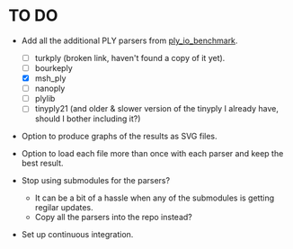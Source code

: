 TO DO
=====

* Add all the additional PLY parsers from [ply_io_benchmark](https://github.com/mhalber/ply_io_benchmark).
  * [ ] turkply (broken link, haven't found a copy of it yet).
  * [ ] bourkeply
  * [x] msh_ply
  * [ ] nanoply
  * [ ] plylib
  * [ ] tinyply21 (and older & slower version of the tinyply I already have, should I bother including it?)

* Option to produce graphs of the results as SVG files.

* Option to load each file more than once with each parser and keep the best result. 

* Stop using submodules for the parsers?
  * It can be a bit of a hassle when any of the submodules is getting regilar updates. 
  * Copy all the parsers into the repo instead?
  
* Set up continuous integration.
